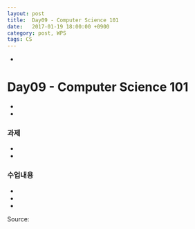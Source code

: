 ```yaml
---
layout: post
title:  Day09 - Computer Science 101
date:   2017-01-19 18:00:00 +0900
category: post, WPS
tags: CS
---
```


-
# Day09 - Computer Science 101
-

-
### 과제
-

-
### 수업내용
-


-


-


Source:[]()